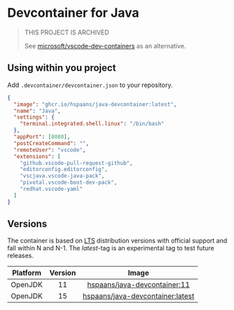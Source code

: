 # Devcontainer for Java

> THIS PROJECT IS ARCHIVED
>
> See [microsoft/vscode-dev-containers][repo] as an alternative.

## Using within you project

Add `.devcontainer/devcontainer.json` to your repository.

```json
{
  "image": "ghcr.io/hspaans/java-devcontainer:latest",
  "name": "Java",
  "settings": {
    "terminal.integrated.shell.linux": "/bin/bash"
  },
  "appPort": [8080],
  "postCreateCommand": "",
  "remoteUser": "vscode",
  "extensions": [
    "github.vscode-pull-request-github",
    "editorconfig.editorconfig",
    "vscjava.vscode-java-pack",
    "pivotal.vscode-boot-dev-pack",
    "redhat.vscode-yaml"
  ]
}
```

## Versions

The container is based on [LTS](https://en.wikipedia.org/wiki/Long-term_support) distribution versions with official support and fall within N and N-1. The *latest*-tag is an experimental tag to test future releases.

| Platform | Version | Image |
|:--------:|:-------:|:-----:|
| OpenJDK  | 11      | [hspaans/java-devcontainer:11][java-devcontainer:11]         |
| OpenJDK  | 15      | [hspaans/java-devcontainer:latest][java-devcontainer:latest] |

[java-devcontainer:latest]: ghcr.io/hspaans/java-devcontainer:latest
[java-devcontainer:11]: ghcr.io/hspaans/java-devcontainer:11
[repo]: https://github.com/microsoft/vscode-dev-containers/tree/master/containers/java
